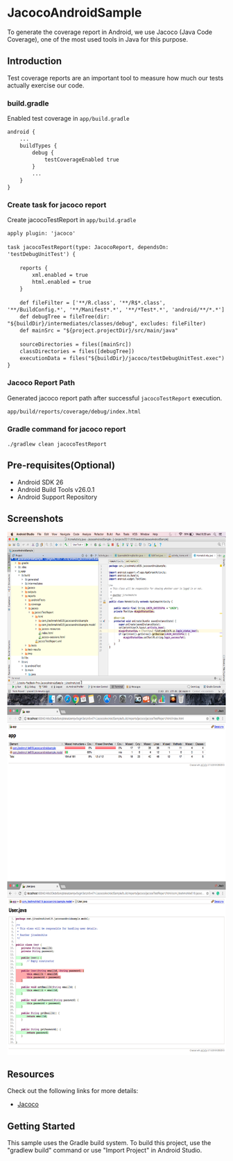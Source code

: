 # JacocoAndroidSample
To generate the coverage report in Android, we use Jacoco (Java Code Coverage), one of the most used tools in Java for this purpose.

Introduction
------------
Test coverage reports are an important tool to measure how much our tests actually exercise our code.


### build.gradle
Enabled test coverage in ```app/build.gradle``` 
```
android {
    ...
    buildTypes {
        debug {
            testCoverageEnabled true
        }
        ...
    }
}
```


### Create task for jacoco report

Create jacocoTestReport in ```app/build.gradle``` 
```
apply plugin: 'jacoco'

task jacocoTestReport(type: JacocoReport, dependsOn: 'testDebugUnitTest') {

    reports {
        xml.enabled = true
        html.enabled = true
    }

    def fileFilter = ['**/R.class', '**/R$*.class', '**/BuildConfig.*', '**/Manifest*.*', '**/*Test*.*', 'android/**/*.*']
    def debugTree = fileTree(dir: "${buildDir}/intermediates/classes/debug", excludes: fileFilter)
    def mainSrc = "${project.projectDir}/src/main/java"

    sourceDirectories = files([mainSrc])
    classDirectories = files([debugTree])
    executionData = files("${buildDir}/jacoco/testDebugUnitTest.exec")
}
```
### Jacoco Report Path 
Generated jacoco report path after successful ```jacocoTestReport``` execution. 
```
app/build/reports/coverage/debug/index.html

```
### Gradle command for jacoco report
```
./gradlew clean jacocoTestReport

```


Pre-requisites(Optional)
--------------

- Android SDK 26
- Android Build Tools v26.0.1
- Android Support Repository

Screenshots
-------------

<img src="images/reportPath.png" height="400" alt="Report Path"/> 
<img src="images/classes.png" height="400" alt="Java Classes"/> 
<img src="images/coverage.png" height="400" alt="Coverage"/> 


## Resources

Check out the following links for more details:

 * [Jacoco](http://www.eclemma.org/jacoco/)


Getting Started
---------------

This sample uses the Gradle build system. To build this project, use the
"gradlew build" command or use "Import Project" in Android Studio.


